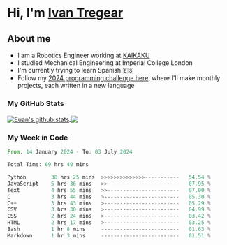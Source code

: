# Hi, I'm [Ivan Tregear](https://www.linkedin.com/in/ivantregear/)

## About me

* I am a Robotics Engineer working at [KAIKAKU](https://github.com/KAIKAKU-AI)
* I studied Mechanical Engineering at Imperial College London
* I'm currently trying to learn Spanish :es:
* Follow my [2024 programming challenge here](https://github.com/ITregear?tab=repositories), where I'll make monthly projects, each written in a new language


### My GitHub Stats

<a href="#my-github-stats">
  <img align="center" src="https://github-readme-stats.vercel.app/api?username=itregear&count_private=true&show_icons=true&include_all_commits=true&theme=material-palenight" alt="Euan's github stats" />
</a>

<a href="#my-github-stats">
  <img align="center" src="https://github-readme-stats.vercel.app/api/top-langs/?username=itregear&layout=compact&theme=material-palenight" />
</a>

### My Week in Code
<!--START_SECTION:waka-->

```rust
From: 14 January 2024 - To: 03 July 2024

Total Time: 69 hrs 40 mins

Python        38 hrs 25 mins  >>>>>>>>>>>>>>-----------   54.54 %
JavaScript    5 hrs 36 mins   >>-----------------------   07.95 %
Text          4 hrs 55 mins   >>-----------------------   07.00 %
C             3 hrs 44 mins   >------------------------   05.30 %
C++           3 hrs 43 mins   >------------------------   05.29 %
CSV           3 hrs 30 mins   >------------------------   04.99 %
CSS           2 hrs 24 mins   >------------------------   03.42 %
HTML          2 hrs 17 mins   >------------------------   03.25 %
Bash          1 hr 8 mins     -------------------------   01.63 %
Markdown      1 hr 3 mins     -------------------------   01.51 %
```

<!--END_SECTION:waka-->

